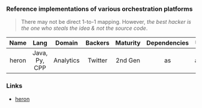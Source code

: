 ### Reference implementations of various orchestration platforms

> There may not be direct 1-to-1 mapping. However, *the best hacker is the one
who steals the idea & not the source code*.

| Name          | Lang          | Domain     | Backers  | Maturity  | Dependencies |  UI   |
| :-----------: |:-------------:| :-------:  | :-----:  | :-----:   |  :------:    | :---: |
| heron         | Java, Py, CPP |  Analytics | Twitter  | 2nd Gen   |  as          | aa    |

### Links

- [heron](https://github.com/twitter/heron/tree/master/heron)
